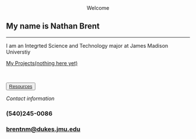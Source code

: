 <center> Welcome </center>

## My name is Nathan Brent 
---
I am an Integrted Science and Technology major at James Madison Universtiy

[My Projects(nothing here yet)](https://www.youtube.com/watch?v=dQw4w9WgXcQ&ab_channel=RickAstleyVEVO)  

<p>&nbsp;</p>

<button type="button" name="button" class="btn-blue">[Resources](https://brentnm.github.io/)</button>

*Contact information*
### (540)245-0086
### brentnm@dukes.jmu.edu
